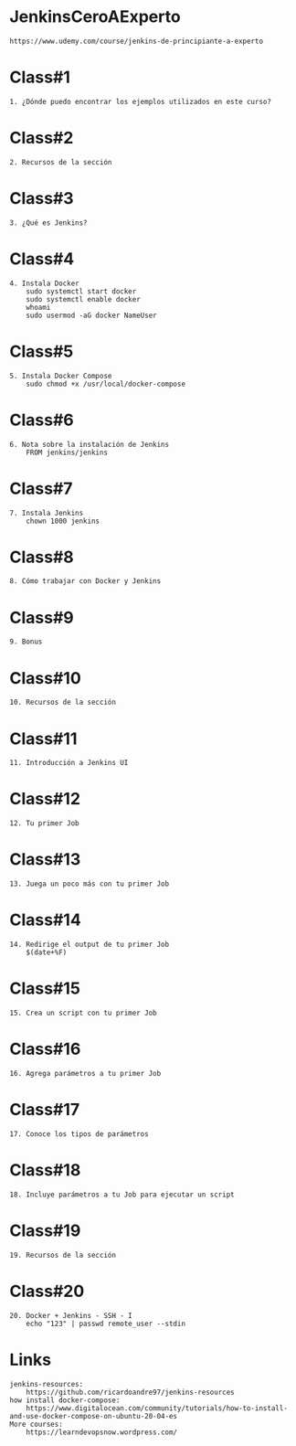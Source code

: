 # JenkinsCeroAExperto
    https://www.udemy.com/course/jenkins-de-principiante-a-experto
# Class#1
    1. ¿Dónde puedo encontrar los ejemplos utilizados en este curso?
# Class#2    
    2. Recursos de la sección
# Class#3
    3. ¿Qué es Jenkins?
# Class#4
    4. Instala Docker
        sudo systemctl start docker
        sudo systemctl enable docker
        whoami
        sudo usermod -aG docker NameUser
# Class#5
    5. Instala Docker Compose
        sudo chmod +x /usr/local/docker-compose
# Class#6
    6. Nota sobre la instalación de Jenkins
        FROM jenkins/jenkins
# Class#7
    7. Instala Jenkins
        chown 1000 jenkins
# Class#8
    8. Cómo trabajar con Docker y Jenkins
# Class#9
    9. Bonus
# Class#10
    10. Recursos de la sección
# Class#11
    11. Introducción a Jenkins UI
# Class#12
    12. Tu primer Job
# Class#13
    13. Juega un poco más con tu primer Job
# Class#14
    14. Redirige el output de tu primer Job
        $(date+%F)
# Class#15
    15. Crea un script con tu primer Job
# Class#16
    16. Agrega parámetros a tu primer Job
# Class#17
    17. Conoce los tipos de parámetros
# Class#18
    18. Incluye parámetros a tu Job para ejecutar un script
# Class#19
    19. Recursos de la sección
# Class#20
    20. Docker + Jenkins - SSH - I
        echo "123" | passwd remote_user --stdin
# Links
    jenkins-resources:
        https://github.com/ricardoandre97/jenkins-resources
    how install docker-compose:
        https://www.digitalocean.com/community/tutorials/how-to-install-and-use-docker-compose-on-ubuntu-20-04-es
    More courses:
        https://learndevopsnow.wordpress.com/